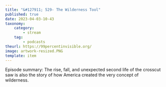```yaml
---
title: "&#127911; 529- The Wilderness Tool"
published: true
date: 2023-04-03-10-43
taxonomy:
    category:
        - stream
    tag:
        - podcasts
theurl: https://99percentinvisible.org/
image: artwork-resized.PNG
template: item
---
```


Episode summary: The rise, fall, and unexpected second life of the crosscut saw is also the story of how America created the very concept of wilderness.
